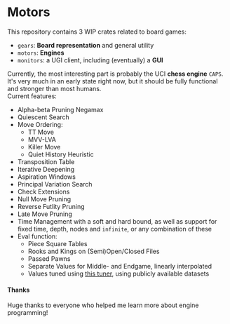 # Motors

This repository contains 3 WIP crates related to board games:

- `gears`: **Board representation** and general utility
- `motors`: **Engines**
- `monitors`: a UGI client, including (eventually) a **GUI**

Currently, the most interesting part is probably the UCI **chess engine** `CAPS`.
It's very much in an early state right now,
but it should be fully functional and stronger than most humans.\
Current features:

- Alpha-beta Pruning Negamax
- Quiescent Search
- Move Ordering:
    - TT Move
    - MVV-LVA
    - Killer Move
    - Quiet History Heuristic
- Transposition Table
- Iterative Deepening
- Aspiration Windows
- Principal Variation Search
- Check Extensions
- Null Move Pruning
- Reverse Futlity Pruning
- Late Move Pruning
- Time Management with a soft and hard bound, as well as support for fixed time, depth, nodes and `infinite`, or any combination of these
- Eval function:
    - Piece Square Tables
    - Rooks and Kings on (Semi)Open/Closed Files
    - Passed Pawns
    - Separate Values for Middle- and Endgame, linearly interpolated
    - Values tuned using [this tuner](https://github.com/GediminasMasaitis/texel-tuner), using publicly available datasets

#### Thanks

Huge thanks to everyone who helped me learn more about engine programming! 

